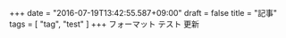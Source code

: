 +++
date = "2016-07-19T13:42:55.587+09:00"
draft = false
title = "記事"
tags = [ "tag", "test" ]
+++
フォーマット
テスト
更新

